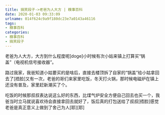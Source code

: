 ```yaml
---
title: 搞笑段子->老爸为人大方 | 糗事百科
date: 2020-01-03 09:33:09
urlname: 014f624c9a9f180dc23e7a0143a46116
tags: 
- 糗事百科
categories:
- 糗事百科
- 搞笑段子
---
```

老爸为人大方，大方到什么程度呢[doge]小时候有次小姑来镇上打算买“锅盖”（电视机信号接收器”。

路过我家，我爸知道小姑要买的是啥后，直接去楼顶拆了自家的“锅盖”给小姑拿回去了[捂脸]又有一次，老爸的哥们来家里吃饭，冬天打火锅，那时候电磁炉在镇上还没有普及，家里赶新潮买了个。

吃饭的时候那叔叔表达说这么好的东西，比煤气炉安全方便自己回去也买一个，我爸当时立马就说喜欢待会直接拿回去就好了，饭后真的打包送给了叔叔[捂脸]感觉老爸是真正意义上做到了舍己为人[耶][耶]


